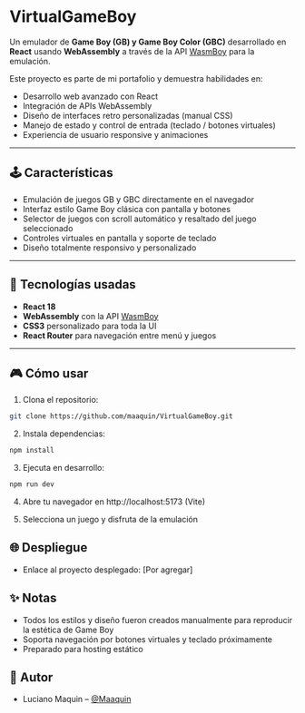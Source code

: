 # VirtualGameBoy

Un emulador de **Game Boy (GB) y Game Boy Color (GBC)** desarrollado en **React** usando **WebAssembly** a través de la API [WasmBoy](https://github.com/torch2424/wasmboy) para la emulación.

Este proyecto es parte de mi portafolio y demuestra habilidades en:

- Desarrollo web avanzado con React
- Integración de APIs WebAssembly
- Diseño de interfaces retro personalizadas (manual CSS)
- Manejo de estado y control de entrada (teclado / botones virtuales)
- Experiencia de usuario responsive y animaciones

---

## 🕹 Características

- Emulación de juegos GB y GBC directamente en el navegador
- Interfaz estilo Game Boy clásica con pantalla y botones
- Selector de juegos con scroll automático y resaltado del juego seleccionado
- Controles virtuales en pantalla y soporte de teclado
- Diseño totalmente responsivo y personalizado

---

## 🚀 Tecnologías usadas

- **React 18**
- **WebAssembly** con la API [WasmBoy](https://github.com/torch2424/wasmboy)
- **CSS3** personalizado para toda la UI
- **React Router** para navegación entre menú y juegos

---

## 🎮 Cómo usar

1. Clona el repositorio:
```bash
git clone https://github.com/maaquin/VirtualGameBoy.git
```

2. Instala dependencias:
```bash
npm install
```

3. Ejecuta en desarrollo:
```bash
npm run dev
```

4. Abre tu navegador en http://localhost:5173 (Vite)

5. Selecciona un juego y disfruta de la emulación

## 🌐 Despliegue
- Enlace al proyecto desplegado: [Por agregar]

## ✨ Notas
- Todos los estilos y diseño fueron creados manualmente para reproducir la estética de Game Boy
- Soporta navegación por botones virtuales y teclado próximamente
- Preparado para hosting estático

## 📌 Autor
- Luciano Maquin – [@Maaquin](https://github.com/maaquin)